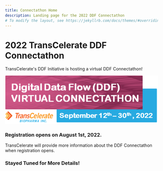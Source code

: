```yaml
---
title: Connectathon Home
description: Landing page for the 2022 DDF Connectathon
# To modify the layout, see https://jekyllrb.com/docs/themes/#overriding-theme-defaults
---
```

# 2022 TransCelerate DDF Connectathon

TransCelerate's DDF Initiative is hosting a virtual DDF Connectathon!

<img src="media/images/Connectathon_Banner.png">

### Registration opens on August 1st, 2022.

TransCelerate will provide more information about the DDF Connectathon when registration opens.
<p></p>

### Stayed Tuned for More Details!
